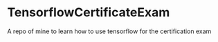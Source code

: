 # TensorflowCertificateExam
 A repo of mine to learn how to use tensorflow for the certification exam
